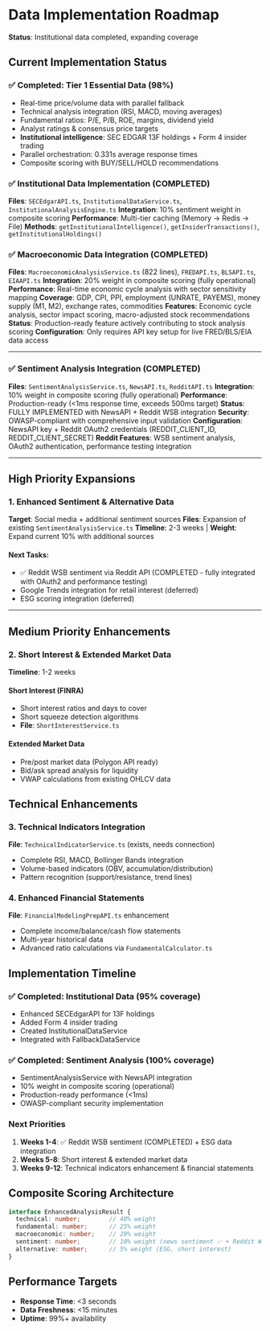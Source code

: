 # Data Implementation Roadmap
**Status**: Institutional data completed, expanding coverage

## Current Implementation Status

### ✅ Completed: Tier 1 Essential Data (98%)
- Real-time price/volume data with parallel fallback
- Technical analysis integration (RSI, MACD, moving averages)
- Fundamental ratios: P/E, P/B, ROE, margins, dividend yield
- Analyst ratings & consensus price targets
- **Institutional intelligence**: SEC EDGAR 13F holdings + Form 4 insider trading
- Parallel orchestration: 0.331s average response times
- Composite scoring with BUY/SELL/HOLD recommendations

### ✅ Institutional Data Implementation (COMPLETED)
**Files**: `SECEdgarAPI.ts`, `InstitutionalDataService.ts`, `InstitutionalAnalysisEngine.ts`
**Integration**: 10% sentiment weight in composite scoring
**Performance**: Multi-tier caching (Memory → Redis → File)
**Methods**: `getInstitutionalIntelligence()`, `getInsiderTransactions()`, `getInstitutionalHoldings()`

### ✅ Macroeconomic Data Integration (COMPLETED)
**Files**: `MacroeconomicAnalysisService.ts` (822 lines), `FREDAPI.ts`, `BLSAPI.ts`, `EIAAPI.ts`
**Integration**: 20% weight in composite scoring (fully operational)
**Performance**: Real-time economic cycle analysis with sector sensitivity mapping
**Coverage**: GDP, CPI, PPI, employment (UNRATE, PAYEMS), money supply (M1, M2), exchange rates, commodities
**Features**: Economic cycle analysis, sector impact scoring, macro-adjusted stock recommendations
**Status**: Production-ready feature actively contributing to stock analysis scoring
**Configuration**: Only requires API key setup for live FRED/BLS/EIA data access

---

### ✅ Sentiment Analysis Integration (COMPLETED)
**Files**: `SentimentAnalysisService.ts`, `NewsAPI.ts`, `RedditAPI.ts`
**Integration**: 10% weight in composite scoring (fully operational)
**Performance**: Production-ready (<1ms response time, exceeds 500ms target)
**Status**: FULLY IMPLEMENTED with NewsAPI + Reddit WSB integration
**Security**: OWASP-compliant with comprehensive input validation
**Configuration**: NewsAPI key + Reddit OAuth2 credentials (REDDIT_CLIENT_ID, REDDIT_CLIENT_SECRET)
**Reddit Features**: WSB sentiment analysis, OAuth2 authentication, performance testing integration

---

## High Priority Expansions

### 1. Enhanced Sentiment & Alternative Data
**Target**: Social media + additional sentiment sources
**Files**: Expansion of existing `SentimentAnalysisService.ts`
**Timeline**: 2-3 weeks | **Weight**: Expand current 10% with additional sources

#### Next Tasks:
- ✅ Reddit WSB sentiment via Reddit API (COMPLETED - fully integrated with OAuth2 and performance testing)
- Google Trends integration for retail interest (deferred)
- ESG scoring integration (deferred)

---

## Medium Priority Enhancements

### 2. Short Interest & Extended Market Data
**Timeline**: 1-2 weeks

#### Short Interest (FINRA)
- Short interest ratios and days to cover
- Short squeeze detection algorithms
- **File**: `ShortInterestService.ts`

#### Extended Market Data
- Pre/post market data (Polygon API ready)
- Bid/ask spread analysis for liquidity
- VWAP calculations from existing OHLCV data

## Technical Enhancements

### 3. Technical Indicators Integration
**File**: `TechnicalIndicatorService.ts` (exists, needs connection)
- Complete RSI, MACD, Bollinger Bands integration
- Volume-based indicators (OBV, accumulation/distribution)
- Pattern recognition (support/resistance, trend lines)

### 4. Enhanced Financial Statements
**File**: `FinancialModelingPrepAPI.ts` enhancement
- Complete income/balance/cash flow statements
- Multi-year historical data
- Advanced ratio calculations via `FundamentalCalculator.ts`

## Implementation Timeline

### ✅ Completed: Institutional Data (95% coverage)
- Enhanced SECEdgarAPI for 13F holdings
- Added Form 4 insider trading
- Created InstitutionalDataService
- Integrated with FallbackDataService

### ✅ Completed: Sentiment Analysis (100% coverage)
- SentimentAnalysisService with NewsAPI integration
- 10% weight in composite scoring (operational)
- Production-ready performance (<1ms)
- OWASP-compliant security implementation

### Next Priorities
1. **Weeks 1-4**: ✅ Reddit WSB sentiment (COMPLETED) + ESG data integration
2. **Weeks 5-8**: Short interest & extended market data
3. **Weeks 9-12**: Technical indicators enhancement & financial statements

## Composite Scoring Architecture
```typescript
interface EnhancedAnalysisResult {
  technical: number;        // 40% weight
  fundamental: number;      // 25% weight
  macroeconomic: number;    // 20% weight
  sentiment: number;        // 10% weight (news sentiment ✅ + Reddit WSB ✅ operational)
  alternative: number;      // 5% weight (ESG, short interest)
}
```

## Performance Targets
- **Response Time**: <3 seconds
- **Data Freshness**: <15 minutes
- **Uptime**: 99%+ availability